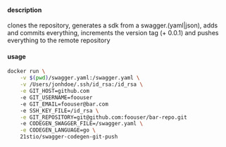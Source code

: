 #### description

clones the repository, generates a sdk from a swagger.(yaml|json), adds and commits everything, increments the version tag (+ 0.0.1) and pushes everything to the remote repository 

#### usage

```bash
docker run \
	-v $(pwd)/swagger.yaml:/swagger.yaml \
	-v /Users/jonhdoe/.ssh/id_rsa:/id_rsa \
	-e GIT_HOST=github.com
	-e GIT_USERNAME=foouser
	-e GIT_EMAIL=foouser@bar.com
	-e SSH_KEY_FILE=/id_rsa \
	-e GIT_REPOSITORY=git@github.com:foouser/bar-repo.git
	-e CODEGEN_SWAGGER_FILE=/swagger.yaml \
	-e CODEGEN_LANGUAGE=go \
	21stio/swagger-codegen-git-push
```
